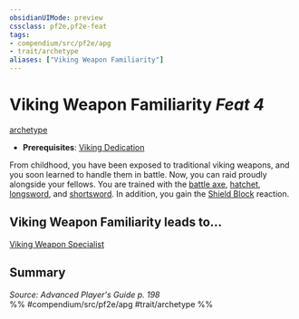 ```yaml
---
obsidianUIMode: preview
cssclass: pf2e,pf2e-feat
tags:
- compendium/src/pf2e/apg
- trait/archetype
aliases: ["Viking Weapon Familiarity"]
---
```

# Viking Weapon Familiarity  *Feat 4*  
[archetype](rules/traits/archetype.md "Archetype Feat Trait")  

- **Prerequisites**: [Viking Dedication](compendium/feats/viking-dedication-apg.md)

From childhood, you have been exposed to traditional viking weapons, and you soon learned to handle them in battle. Now, you can raid proudly alongside your fellows. You are trained with the [battle axe](compendium/equipment/items/battle-axe.md), [hatchet](compendium/equipment/items/hatchet.md), [longsword](compendium/equipment/items/longsword.md), and [shortsword](compendium/equipment/items/shortsword.md). In addition, you gain the [Shield Block](compendium/feats/shield-block.md) reaction.

## Viking Weapon Familiarity leads to...

[Viking Weapon Specialist](compendium/feats/viking-weapon-specialist-apg.md)

## Summary

*Source: Advanced Player's Guide p. 198*  
%% #compendium/src/pf2e/apg #trait/archetype %%